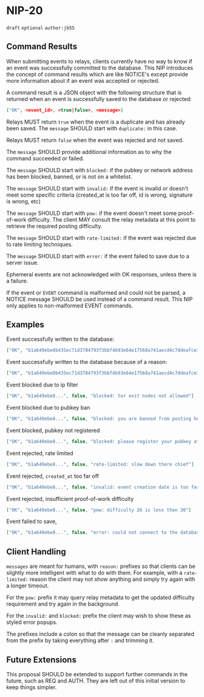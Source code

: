 # NIP-20

`draft` `optional` `author:jb55`

## Command Results
When submitting events to relays, clients currently have no way to know if an event was successfully committed to the database. This NIP introduces the concept of command results which are like NOTICE's except provide more information about if an event was accepted or rejected.

A command result is a JSON object with the following structure that is returned when an event is successfully saved to the database or rejected:


```json
["OK", <event_id>, <true|false>, <message>]
```
Relays MUST return `true` when the event is a duplicate and has already been saved. The `message` SHOULD start with `duplicate:` in this case.

Relays MUST return `false` when the event was rejected and not saved.

The `message` SHOULD provide additional information as to why the command succeeded or failed.

The `message` SHOULD start with `blocked:` if the pubkey or network address has been blocked, banned, or is not on a whitelist.

The `message` SHOULD start with `invalid:` if the event is invalid or doesn't meet some specific criteria (created_at is too far off, id is wrong, signature is wrong, etc)

The `message` SHOULD start with `pow:` if the event doesn't meet some proof-of-work difficulty. The client MAY consult the relay metadata at this point to retrieve the required posting difficulty.

The `message` SHOULD start with `rate-limited:` if the event was rejected due to rate limiting techniques.

The `message` SHOULD start with `error:` if the event failed to save due to a server issue.

Ephemeral events are not acknowledged with OK responses, unless there is a failure.

If the event or `EVENT` command is malformed and could not be parsed, a NOTICE message SHOULD be used instead of a command result. This NIP only applies to non-malformed EVENT commands.


## Examples

Event successfully written to the database:

```json
["OK", "b1a649ebe8b435ec71d3784793f3bbf4b93e64e17568a741aecd4c7ddeafce30", true, ""]
```

Event successfully written to the database because of a reason:

```json
["OK", "b1a649ebe8b435ec71d3784793f3bbf4b93e64e17568a741aecd4c7ddeafce30", true, "pow: difficulty 25>=24"]
```
Event blocked due to ip filter


```json
["OK", "b1a649ebe8...", false, "blocked: tor exit nodes not allowed"]
```
Event blocked due to pubkey ban


```json
["OK", "b1a649ebe8...", false, "blocked: you are banned from posting here"]
```
Event blocked, pubkey not registered


```json
["OK", "b1a649ebe8...", false, "blocked: please register your pubkey at https://my-expensive-relay.example.com"]
```
Event rejected, rate limited


```json
["OK", "b1a649ebe8...", false, "rate-limited: slow down there chief"]
```
Event rejected, `created_at` too far off


```json
["OK", "b1a649ebe8...", false, "invalid: event creation date is too far off from the current time. Is your system clock in sync?"]
```
Event rejected, insufficient proof-of-work difficulty


```json
["OK", "b1a649ebe8...", false, "pow: difficulty 26 is less than 30"]
```
Event failed to save, 


```json
["OK", "b1a649ebe8...", false, "error: could not connect to the database"]
```

## Client Handling


`messages` are meant for humans, with `reason:` prefixes so that clients can be slightly more intelligent with what to do with them. For example, with a `rate-limited:` reason the client may not show anything and simply try again with a longer timeout.

For the `pow:` prefix it may query relay metadata to get the updated difficulty requirement and try again in the background.

For the `invalid:` and `blocked:` prefix the client may wish to show these as styled error popups.

The prefixes include a colon so that the message can be cleanly separated from the prefix by taking everything after `:` and trimming it.

## Future Extensions


This proposal SHOULD be extended to support further commands in the future, such as REQ and AUTH. They are left out of this initial version to keep things simpler.
